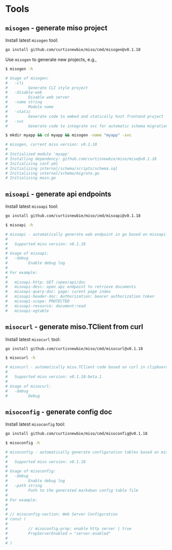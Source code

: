 # Tools

## `misogen` - generate miso project

Install latest `misogen` tool:

```sh
go install github.com/curtisnewbie/miso/cmd/misogen@v0.1.18
```

Use `misogen` to generate new projects, e.g.,

```sh
$ misogen -h

# Usage of misogen:
#   -cli
#         Generate CLI style project
#   -disable-web
#         Disable web server
#   -name string
#         Module name
#   -static
#         Generate code to embed and statically host frontend project
#   -svc
#         Generate code to integrate svc for automatic schema migration

$ mkdir myapp && cd myapp && misogen -name "myapp" -svc

# misogen, current miso version: v0.1.18
#
# Initialized module 'myapp'
# Installing dependency: github.com/curtisnewbie/miso/miso@v0.1.18
# Initializing conf.yml
# Initializing internal/schema/scripts/schema.sql
# Initializing internal/schema/migrate.go
# Initializing main.go
```

## `misoapi` - generate api endpoints

Install latest `misoapi` tool:

```sh
go install github.com/curtisnewbie/miso/cmd/misoapi@v0.1.18
```

```sh
$ misoapi -h

# misoapi - automatically generate web endpoint in go based on misoapi-* comments
#
#   Supported miso version: v0.1.18
#
# Usage of misoapi:
#   -debug
#         Enable debug log
#
# For example:
#
#   misoapi-http: GET /open/api/doc
#   misoapi-desc: open api endpoint to retrieve documents
#   misoapi-query-doc: page: curent page index
#   misoapi-header-doc: Authorization: bearer authorization token
#   misoapi-scope: PROTECTED
#   misoapi-resource: document:read
#   misoapi-ngtable
```

## `misocurl` - generate miso.TClient from curl

Install latest `misocurl` tool:

```sh
go install github.com/curtisnewbie/miso/cmd/misocurl@v0.1.18
```

```sh
$ misocurl -h

# misocurl - automatically miso.TClient code based on curl in clipboard
#
#   Supported miso version: v0.1.18-beta.1
#
# Usage of misocurl:
#   -debug
#         Debug
```

## `misoconfig` - generate config doc

Install latest `misoconfig` tool:

```sh
go install github.com/curtisnewbie/miso/cmd/misoconfig@v0.1.18
```

```sh
$ misoconfig -h

# misoconfig - automatically generate configuration tables based on misoconfig-* comments
#
#   Supported miso version: v0.1.18
#
# Usage of misoconfig:
#   -debug
#         Enable debug log
#   -path string
#         Path to the generated markdown config table file
#
# For example:
#
#
# // misoconfig-section: Web Server Configuration
# const (
#
#         // misoconfig-prop: enable http server | true
#         PropServerEnabled = "server.enabled"
#
# )
```
